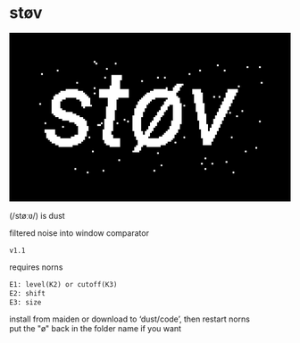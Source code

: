 # støv

![støy](støv.png)

(/støːʋ/) is dust

filtered noise into window comparator  

```  
v1.1  
```

requires norns  

```
E1: level(K2) or cutoff(K3)
E2: shift
E3: size
```

install from maiden or download to ‘dust/code’, then restart norns  
put the "ø" back in the folder name if you want 
